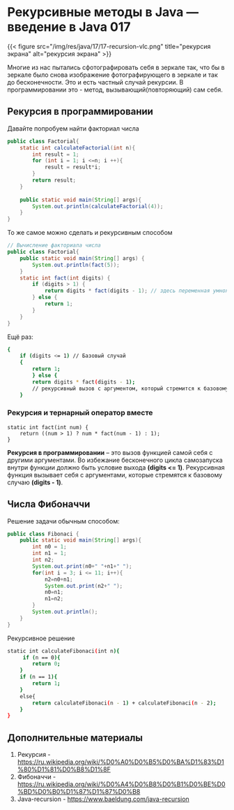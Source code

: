 # Рекурсивные методы в Java — введение в Java 017

{{< figure src="/img/res/java/17/17-recursion-vlc.png" title="рекурсия экрана" alt="рекурсия экрана" >}}

Многие из нас пытались сфотографировать себя в зеркале так, что бы в зеркале было снова изображение фотографирующего в зеркале и так до бесконечности. Это и есть частный случай рекурсии. В программировании это - метод, вызывающий(повторяющий) сам себя.

## Рекурсия в программировании

Давайте попробуем найти факториал числа

```Java
public class Factorial{
	static int calculateFactorial(int n){
		int result = 1;
		for (int i = 1; i <=n; i ++){
			result = result*i;
		}
		return result;
	}	
 
	public static void main(String[] args){
		System.out.println(calculateFactorial(4)); 
	}
}
```

То же самое можно сделать и рекурсивным способом

```Java
// Вычисление факториала числа
public class Factorial{
	public static void main(String[] args) {
		System.out.println(fact(5));
	}
	static int fact(int digits) {
		if (digits > 1) {
			return digits * fact(digits - 1); // здесь переменная умножается на метод
		} else {
			return 1;
		}
	}
}
```

Ещё раз:

```bash
{
	if (digits <= 1) // Базовый случай
	{
		return 1;
		} else {
		return digits * fact(digits - 1);
		// рекурсивный вызов с аргументом, который стремится к базовoму случаю.
	}
```


### Рекурсия и тернарный оператор вместе

```code
static int fact(int num) {
    return ((num > 1) ? num * fact(num - 1) : 1);
}
```

**Рекурсия в программировании** – это вызов функцией самой себя с другими аргументами. Во избежание бесконечного цикла самозапуска внутри функции должно быть условие выхода **(digits <= 1)**. Рекурсивная функция вызывает себя с аргументами, которые стремятся к базовому случаю **(digits - 1)**.

## Числа Фибоначчи

Решение  задачи обычным способом:

```Java
public class Fibonaci {
	public static void main(String[] args){
		int n0 = 1;
		int n1 = 1;
		int n2;
		System.out.print(n0+" "+n1+" ");
		for(int i = 3; i <= 11; i++){
			n2=n0+n1;
			System.out.print(n2+" ");
			n0=n1;
			n1=n2;
		}
		System.out.println();
	}
}
```

Рекурсивное решение

```bash
static int calculateFibonaci(int n){
     if (n == 0){
        return 0;
    }
    if (n == 1){
        return 1;
    }
    else{
        return calculateFibonaci(n - 1) + calculateFibonaci(n - 2);
    }
}
```

## Дополнительные материалы

1. Рекурсия - https://ru.wikipedia.org/wiki/%D0%A0%D0%B5%D0%BA%D1%83%D1%80%D1%81%D0%B8%D1%8F
2. Фибоначчи - https://ru.wikipedia.org/wiki/%D0%A4%D0%B8%D0%B1%D0%BE%D0%BD%D0%B0%D1%87%D1%87%D0%B8
3. Java-recursion - https://www.baeldung.com/java-recursion



